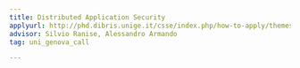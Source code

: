 ```yaml
---
title: Distributed Application Security
applyurl: http://phd.dibris.unige.it/csse/index.php/how-to-apply/themes/research-projects#ranise
advisor: Silvio Ranise, Alessandro Armando
tag: uni_genova_call

---
```

